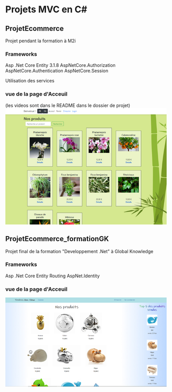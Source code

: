 # Projets MVC en C#

## ProjetEcommerce
Projet pendant la formation à M2i

### Frameworks
Asp .Net Core
Entity 3.1.8
AspNetCore.Authorization
AspNetCore.Authentication
AspNetCore.Session

Utilisation des services

### vue de la page d'Acceuil
(les videos sont dans le README dans le dossier de projet)
![](/ProjetEcommerce/gif/index.jpg)


## ProjetEcommerce_formationGK

Projet final de la formation "Developpement .Net" à Global Knowledge

### Frameworks
Asp .Net Core
Entity
Routing
AspNet.Identity

### vue de la page d'Acceuil
![](/ProjetEcommerce_formationGK/gif/index.jpg)